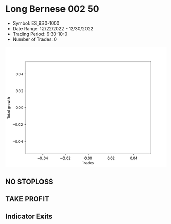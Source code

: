 # Long Bernese 002 50 
- Symbol: ES_930-1000
- Date Range: 12/22/2022 - 12/30/2022
- Trading Period: 9:30-10:0
- Number of Trades: 0

![Plot](LongBernese00250ES_930-1000.png)
## NO STOPLOSS














## TAKE PROFIT











## Indicator Exits


